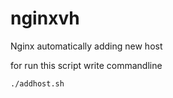 # nginxvh
Nginx automatically adding new host

for run this script write commandline 

```
./addhost.sh
```
